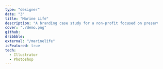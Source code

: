 ```yaml
---
type: "designer"
date: "3"
title: "Marine Life"
description: "A branding case study for a non-profit focused on preserving oceanic life."
cover: "./demo.png"
github:
dribbble:
external: "/marinelife"
isFeatured: true
tech:
  - Illustrator
  - Photoshop
---
```

